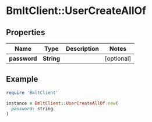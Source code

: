 # BmltClient::UserCreateAllOf

## Properties

| Name | Type | Description | Notes |
| ---- | ---- | ----------- | ----- |
| **password** | **String** |  | [optional] |

## Example

```ruby
require 'BmltClient'

instance = BmltClient::UserCreateAllOf.new(
  password: string
)
```

